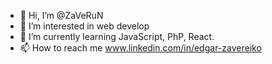 - 👋 Hi, I’m @ZaVeRuN
- 👀 I’m interested in web develop
- 🌱 I’m currently learning JavaScript, PhP, React.
- 📫 How to reach me www.linkedin.com/in/edgar-zavereiko
